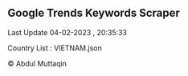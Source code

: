

## Google Trends Keywords Scraper 
 
Last Update 04-02-2023 , 20:35:33

Country List :
VIETNAM.json



© Abdul Muttaqin 
